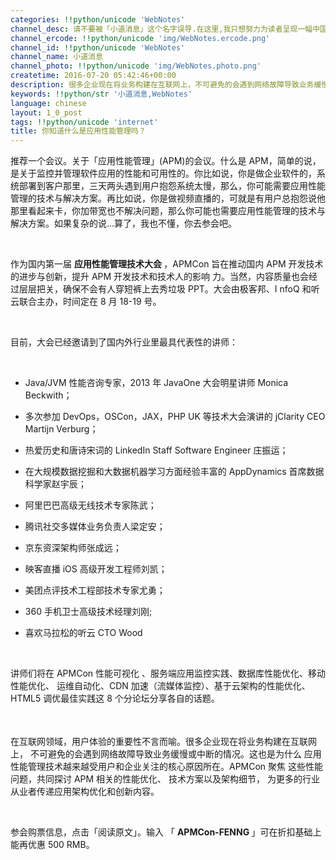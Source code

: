 ```yaml
---
categories: !!python/unicode 'WebNotes'
channel_desc: 请不要被「小道消息」这个名字误导.在这里,我只想努力为读者呈现一幅中国互联网的清明上河图.
channel_ercode: !!python/unicode 'img/WebNotes.ercode.png'
channel_id: !!python/unicode 'WebNotes'
channel_name: 小道消息
channel_photo: !!python/unicode 'img/WebNotes.photo.png'
createtime: 2016-07-20 05:42:46+00:00
description: 很多企业现在将业务构建在互联网上，不可避免的会遇到网络故障导致业务缓慢或中断的情况。这也是为什么 应用性能管理（APM） 技术越来越受用户和企业关注的核心原因所在。
keywords: !!python/str '小道消息,WebNotes'
language: chinese
layout: 1_0_post
tags: !!python/unicode 'internet'
title: 你知道什么是应用性能管理吗？
---
```

<div class="rich_media_content" id="js_content">
<p>
         推荐一个会议。关于「应用性能管理」(APM)的会议。什么是 APM，简单的说，是关于监控并管理软件应用的性能和可用性的。你比如说，你是做企业软件的，系统部署到客户那里，三天两头遇到用户抱怨系统太慢，那么，你可能需要应用性能管理的技术与解决方案。再比如说，你是做视频直播的，可就是有用户总抱怨说他那里看起来卡，你加带宽也不解决问题，那么你可能也需要应用性能管理的技术与解决方案。如果复杂的说…算了，我也不懂，你去参会吧。
        </p>
<p>
<br/>
</p>
<p>
         作为国内第一届
         <strong>
          应用性能管理技术大会
         </strong>
         ，APMCon 旨在推动国内
         <wbr/>
         APM 开发技术的进步与创新，提升 APM 开发技术和技术人的影响
         <wbr/>
         力。当然，内容质量也会经过层层把关，确保不会有人穿短裤上去秀垃圾 PPT。大会由极客邦、I
         <wbr/>
         nfoQ 和听云联合主办，时间定在 8 月 18-19 号。
        </p>
<p>
<br/>
</p>
<p>
         目前，大会已经邀请到了国内外行业里最具代表性的讲师：
        </p>
<p>
<br/>
</p>
<ul class="list-paddingleft-2" style="list-style-type: disc;">
<li>
<p>
           Java/JVM 性能咨询专家，2013 年 JavaOne 大会明星讲师 Monica Beckwith；
          </p>
</li>
<li>
<p>
           多次参加 DevOps，OSCon，JAX，PHP UK 等技术大会演讲的 jClarity CEO Martijn Verburg；
          </p>
</li>
<li>
<p>
           热爱历史和唐诗宋词的 LinkedIn Staff Software Engineer 庄振运；
          </p>
</li>
<li>
<p>
           在大规模数据挖掘和大数据机器学习方面经验丰富的 AppDynamics 首席数据科学家赵宇辰；
          </p>
</li>
<li>
<p>
           阿里巴巴高级无线技术专家陈武；
          </p>
</li>
<li>
<p>
           腾讯社交多媒体业务负责人梁定安；
          </p>
</li>
<li>
<p>
           京东资深架构师张成远；
          </p>
</li>
<li>
<p>
           映客直播 iOS 高级开发工程师刘凯；
          </p>
</li>
<li>
<p>
           美团点评技术工程部技术专家尤勇；
          </p>
</li>
<li>
<p>
           360 手机卫士高级技术经理刘刚;
          </p>
</li>
<li>
<p>
           喜欢马拉松的听云 CTO Wood
          </p>
</li>
</ul>
<p>
<br/>
</p>
<p>
         讲师们将在 APMCon 性能可视化
         <wbr/>
         、服务端应用监控实践、数据库性能优化、移动性能优化、
         <wbr/>
         运维自动化、CDN 加速（流媒体监控）、基于云架构的性能优化、
         <wbr/>
         HTML5 调优最佳实践这 8 个分论坛分享各自的话题。
        </p>
<p>
<span style="font-size: 14px; font-variant-ligatures: normal; line-height: 21px; orphans: 2;  widows: 2; font-family: DengXian; color: red; background-color: rgb(255, 255, 255);">
<br/>
</span>
</p>
<p>
         在互联网领域，用户体验的重要性不言而喻。很多企业现在将业务构建在互联网上，
         <wbr/>
         不可避免的会遇到网络故障导致业务缓慢或中断的情况。这也是为什么 应用性能管理技术越来越受用户和企业关注的核心原因所在。APMCon 聚焦
         <wbr/>
         这些性能问题，共同探讨 APM 相关的性能优化、
         <wbr/>
         技术方案以及架构细节，
         <wbr/>
         为更多的行业从业者传递应用架构优化和创新内容。
        </p>
<p>
<br/>
</p>
<p>
         参会购票信息，点击「阅读原文」。输入 「
         <strong>
          APMCon-FENNG
         </strong>
         」可在折扣基础上能再优惠 500 RMB。
        </p>
<p>
<br/>
</p>
</div>